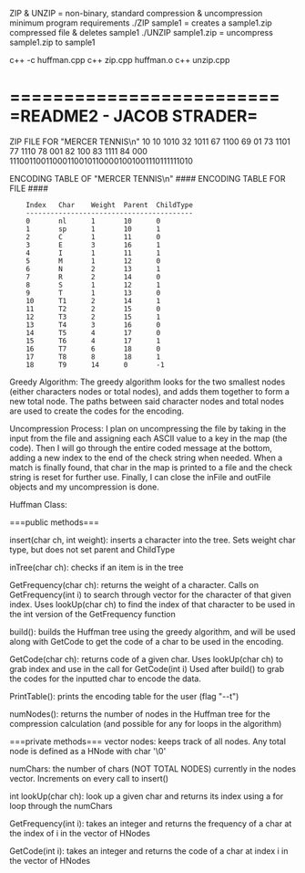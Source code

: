 ZIP & UNZIP = non-binary, standard compression & uncompression
              minimum program requirements
./ZIP sample1 = creates a sample1.zip compressed file & deletes sample1
./UNZIP sample1.zip = uncompress sample1.zip to sample1

c++ -c huffman.cpp
c++ zip.cpp huffman.o
c++ unzip.cpp

=========================
=README2 - JACOB STRADER=
=========================
ZIP FILE FOR "MERCER TENNIS\n"
10
10 1010
32 1011
67 1100
69 01
73 1101
77 1110
78 001
82 100
83 1111
84 000
111001100110001100101100001001001110111111010

ENCODING TABLE OF "MERCER TENNIS\n"
           ####  ENCODING TABLE FOR FILE  ####

        Index   Char    Weight  Parent  ChildType
        -----------------------------------------
        0       nl      1       10      0
        1       sp      1       10      1
        2       C       1       11      0
        3       E       3       16      1
        4       I       1       11      1
        5       M       1       12      0
        6       N       2       13      1
        7       R       2       14      0
        8       S       1       12      1
        9       T       1       13      0
        10      T1      2       14      1
        11      T2      2       15      0
        12      T3      2       15      1
        13      T4      3       16      0
        14      T5      4       17      0
        15      T6      4       17      1
        16      T7      6       18      0
        17      T8      8       18      1
        18      T9      14      0       -1

Greedy Algorithm:
The greedy algorithm looks for the two smallest nodes (either characters nodes or total nodes),
and adds them together to form a new total node. The paths between said character nodes and total nodes
are used to create the codes for the encoding. 

Uncompression Process:
I plan on uncompressing the file by taking in the input from the file and assigning each ASCII value to a key
in the map (the code). Then I will go through the entire coded message at the bottom, adding a new index to the end
of the check string when needed. When a match is finally found, that char in the map is printed to a file and the check
string is reset for further use. Finally, I can close the inFile and outFile objects and my uncompression is done.

Huffman Class:

===public methods===

insert(char ch, int weight): inserts a character into the tree. Sets weight char type, but does not set
parent and ChildType

inTree(char ch): checks if an item is in the tree

GetFrequency(char ch): returns the weight of a character. Calls on GetFrequency(int i) to search through vector
for the character of that given index. Uses lookUp(char ch) to find the index of that character to be used in the
int version of the GetFrequency function

build(): builds the Huffman tree using the greedy algorithm, and will be used along with GetCode to get the code
of a char to be used in the encoding.

GetCode(char ch): returns code of a given char. Uses lookUp(char ch) to grab index and use in the call for GetCode(int i)
Used after build() to grab the codes for the inputted char to encode the data.

PrintTable(): prints the encoding table for the user (flag "--t")

numNodes(): returns the number of nodes in the Huffman tree for the compression calculation (and possible for any for loops
in the algorithm)

===private methods===
vector<HNode> nodes: keeps track of all nodes. Any total node is defined as a HNode with char '\0'

numChars: the number of chars (NOT TOTAL NODES) currently in the nodes vector. Increments on every call to insert()

int lookUp(char ch): look up a given char and returns its index using a for loop through the numChars

GetFrequency(int i): takes an integer and returns the frequency of a char at the index of i in the vector of HNodes

GetCode(int i): takes an integer and returns the code of a char at index i in the vector of HNodes